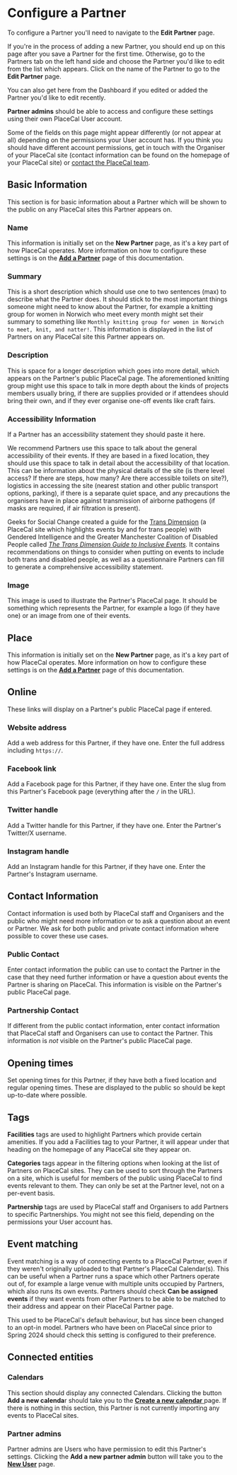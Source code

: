 # Configure a Partner

To configure a Partner you'll need to navigate to the **Edit Partner** page.&#x20;

If you're in the process of adding a new Partner, you should end up on this page after you save a Partner for the first time. Otherwise, go to the Partners tab on the left hand side and choose the Partner you'd like to edit from the list which appears. Click on the name of the Partner to go to the **Edit Partner** page.&#x20;

You can also get here from the Dashboard if you edited or added the Partner you'd like to edit recently.&#x20;

**Partner admins** should be able to access and configure these settings using their own PlaceCal User account.&#x20;

Some of the fields on this page might appear differently (or not appear at all) depending on the permissions your User account has.  If you think you should have different account permissions, get in touch with the Organiser of your PlaceCal site (contact information can be found on the homepage of your PlaceCal site) or [contact the PlaceCal team](mailto:support@placecal.org).&#x20;

## Basic Information&#x20;

This section is for basic information about a Partner which will be shown to the public on any PlaceCal sites this Partner appears on.&#x20;

### Name

This information is initially set on the **New Partner** page, as it's a key part of how PlaceCal operates. More information on how to configure these settings is on the [**Add a Partner**](add-a-partner.md) page of this documentation.&#x20;

### Summary

This is a short description which should use one to two sentences (max) to describe what the Partner does. It should stick to the most important things someone might need to know about the Partner, for example a knitting group for women in Norwich who meet every month might set their summary to something like `Monthly knitting group for women in Norwich to meet, knit, and natter!`. This information is displayed in the list of Partners on any PlaceCal site this Partner appears on.&#x20;

### Description

This is space for a longer description which goes into more detail, which appears on the Partner's public PlaceCal page. The aforementioned knitting group might use this space to talk in more depth about the kinds of projects members usually bring, if there are supplies provided or if attendees should bring their own, and if they ever organise one-off events like craft fairs.&#x20;

### Accessibility Information&#x20;

If a Partner has an accessibility statement they should paste it here.&#x20;

We recommend Partners use this space to talk about the general accessibility of their events. If they are based in a fixed location, they should use this space to talk in detail about the accessibility of that location. This can be information about the physical details of the site (is there level access? If there are steps, how many? Are there accessible toilets on site?), logistics in accessing the site (nearest station and other public transport options, parking), if there is a separate quiet space, and any precautions the organisers have in place against transmission of airborne pathogens (if masks are required, if air filtration is present).&#x20;

Geeks for Social Change created a guide for the [Trans Dimension](https://transdimension.uk) (a PlaceCal site which highlights events by and for trans people) with Gendered Intelligence and the Greater Manchester Coalition of Disabled People called [_The Trans Dimension Guide to Inclusive Events_](https://gfsc.studio/project/guide-to-inclusive-events/)_._ It contains recommendations on things to consider when putting on events to include both trans and disabled people, as well as a questionnaire Partners can fill to generate a comprehensive accessibility statement.

### Image

This image is used to illustrate the Partner's PlaceCal page. It should be something which represents the Partner, for example a logo (if they have one) or an image from one of their events.&#x20;

## Place

This information is initially set on the **New Partner** page, as it's a key part of how PlaceCal operates. More information on how to configure these settings is on the [**Add a Partner**](add-a-partner.md) page of this documentation.&#x20;

## Online

These links will display on a Partner's public PlaceCal page if entered.&#x20;

### Website address

Add a web address for this Partner, if they have one. Enter the full address including `https://`.&#x20;

### Facebook link

Add a Facebook page for this Partner, if they have one. Enter the slug from this Partner's Facebook page (everything after the `/` in the URL).&#x20;

### Twitter handle

Add a Twitter handle for this Partner, if they have one. Enter the Partner's Twitter/X username.&#x20;

### Instagram handle

Add an Instagram handle for this Partner, if they have one. Enter the Partner's Instagram username.&#x20;

## Contact Information

Contact information is used both by PlaceCal staff and Organisers and the public who might need more information or to ask a question about an event or Partner. We ask for both public and private contact information where possible to cover these use cases. &#x20;

### Public Contact

Enter contact information the public can use to contact the Partner in the case that they need further information or have a question about events the Partner is sharing on PlaceCal. This information is visible on the Partner's public PlaceCal page.&#x20;

### Partnership Contact&#x20;

If different from the public contact information, enter contact information that PlaceCal staff and Organisers can use to contact the Partner. This information is _not_ visible on the Partner's public PlaceCal page.&#x20;

## Opening times

Set opening times for this Partner, if they have both a fixed location and regular opening times. These are displayed to the public so should be kept up-to-date where possible.&#x20;

## Tags

**Facilities** tags are used to highlight Partners which provide certain amenities. If you add a Facilities tag to your Partner, it will appear under that heading on the homepage of any PlaceCal site they appear on.

**Categories** tags appear in the filtering options when looking at the list of Partners on PlaceCal sites. They can be used to sort through the Partners on a site, which is useful for members of the public using PlaceCal to find events relevant to them. They can only be set at the Partner level, not on a per-event basis.&#x20;

**Partnership** tags are used by PlaceCal staff and Organisers to add Partners to specific Partnerships. You might not see this field, depending on the permissions your User account has.&#x20;

## Event matching

Event matching is a way of connecting events to a PlaceCal Partner, even if they weren't originally uploaded to that Partner's PlaceCal Calendar(s). This can be useful when a Partner runs a space which other Partners operate out of, for example a large venue with multiple units occupied by Partners, which also runs its own events. Partners should check **Can be assigned events** if they want events from other Partners to be able to be matched to their address and appear on their PlaceCal Partner page.&#x20;

This used to be PlaceCal's default behaviour, but has since been changed to an opt-in model. Partners who have been on PlaceCal since prior to Spring 2024 should check this setting is configured to their preference.&#x20;

## Connected entities&#x20;

### Calendars

This section should display any connected Calendars. Clicking the button **Add a new calenda**r should take you to the [**Create a new calendar** ](add-a-calendar.md)page. If there is nothing in this section, this Partner is not currently importing any events to PlaceCal sites.

### Partner admins

Partner admins are Users who have permission to edit this Partner's settings. Clicking the **Add a new partner admin** button will take you to the [**New User**](add-a-user.md) page.
